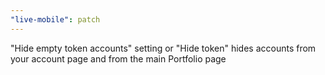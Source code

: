 ```yaml
---
"live-mobile": patch
---
```


"Hide empty token accounts" setting or "Hide token" hides accounts from your account page and from the main Portfolio page
